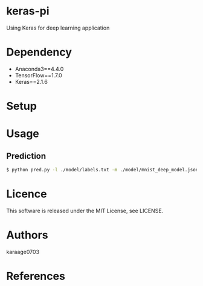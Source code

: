 # keras-pi
Using Keras for deep learning application

# Dependency
- Anaconda3==4.4.0
- TensorFlow==1.7.0
- Keras==2.1.6

# Setup

# Usage

## Prediction

```sh
$ python pred.py -l ./model/labels.txt -m ./model/mnist_deep_model.json -w ./model/weights.99.hdf5 -t ./data/test.jpg
```

# Licence
This software is released under the MIT License, see LICENSE.

# Authors
karaage0703

# References
